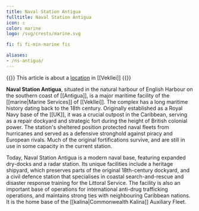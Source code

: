 ```yaml
---
title: Naval Station Antigua
fulltitle: Naval Station Antigua
icon: ⚓️
color: marine
logo: /svg/crests/marine.svg

fi: fi fi-min-marine fis

aliases:
- /ns-antigua/
---
```

{{<note series>}}
 This article is about a [location](/factbook/landscape/places) in [[Vekllei]]
{{</note>}}

**Naval Station Antigua**, situated in the natural harbour of English Harbour on the southern coast of [[Antigua]], is a major maritime facility of the [[marine|Marine Services]] of [[Vekllei]]. The complex has a long maritime history dating back to the 18th century. Originally established as a Royal Navy base of the [[UK]], it was a crucial outpost in the Caribbean, serving as a repair dockyard and strategic fort during the height of British colonial power. The station's sheltered position protected naval fleets from hurricanes and served as a defensive stronghold against piracy and European rivals. Much of the original fortifications survive, and are still in use in some capacity in the current station.

Today, Naval Station Antigua is a modern naval base, featuring expanded dry-docks and a radar station. Its unique facilities include a heritage shipyard, which preserves parts of the original 18th-century dockyard, and a civil defence station that specialises in coastal search-and-rescue and disaster response training for the Littoral Service. The facility is also an important base of operations for international anti-drug trafficking operations, and maintains strong ties with neighbouring Caribbean nations. It is the home base of the [[kalina|Commonwealth Kalina]] Auxiliary Fleet.

